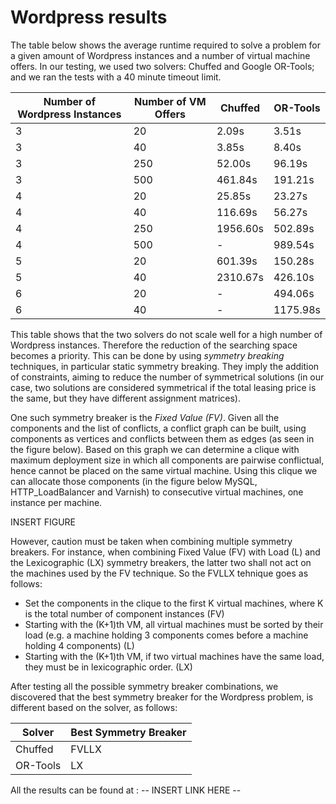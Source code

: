# Wordpress results

The table below shows the average runtime required to solve a problem for a given amount of Wordpress instances and a number of virtual machine offers. In our testing, we used two solvers: Chuffed and Google OR-Tools; and we ran the tests with a 40 minute timeout limit.

| Number of Wordpress Instances | Number of VM Offers | Chuffed | OR-Tools |
| ----------------------------- | ------------------- | ------- | -------- |
| 3 | 20 | 2.09s | 3.51s |
| 3 | 40 | 3.85s | 8.40s |
| 3 | 250 | 52.00s | 96.19s |
| 3 | 500 | 461.84s | 191.21s |
| 4 | 20 | 25.85s | 23.27s |
| 4 | 40 | 116.69s | 56.27s |
| 4 | 250 | 1956.60s | 502.89s |
| 4 | 500 | - | 989.54s |
| 5 | 20 | 601.39s | 150.28s |
| 5 | 40 | 2310.67s | 426.10s |
| 6 | 20 | - | 494.06s |
| 6 | 40 | - | 1175.98s |

This table shows that the two solvers do not scale well for a high number of Wordpress instances. Therefore the reduction of the searching space becomes a priority. This can be done by using *symmetry breaking* techniques, in particular static symmetry breaking. They imply the addition of constraints, aiming to reduce the number of symmetrical solutions (in our case, two solutions are considered symmetrical if the total leasing price is the same, but they have different assignment matrices).

One such symmetry breaker is the *Fixed Value (FV)*. Given all the components and the list of conflicts, a conflict graph can be built, using components as vertices and conflicts between them as edges (as seen in the figure below). Based on this graph we can determine a clique with maximum deployment size in which all components are pairwise conflictual, hence cannot be placed on the same virtual machine. Using this clique we can allocate those components (in the figure below MySQL, HTTP_LoadBalancer and Varnish) to consecutive virtual machines, one instance per machine. 

INSERT FIGURE

However, caution must be taken when combining multiple symmetry breakers. For instance, when combining Fixed Value (FV) with Load (L) and the Lexicographic (LX) symmetry breakers, the latter two shall not act on the machines used by the FV technique. So the FVLLX tehnique goes as follows:
- Set the components in the clique to the first K virtual machines, where K is the total number of component instances (FV)
- Starting with the (K+1)th VM, all virtual machines must be sorted by their load (e.g. a machine holding 3 components comes before a machine holding 4 components) (L)
- Starting with the (K+1)th VM, if two virtual machines have the same load, they must be in lexicographic order. (LX)

After testing all the possible symmetry breaker combinations, we discovered that the best symmetry breaker for the Wordpress problem, is different based on the solver, as follows:

| Solver | Best Symmetry Breaker |
| ------ | --------------------- |
| Chuffed | FVLLX |
| OR-Tools | LX |

All the results can be found at : -- INSERT LINK HERE --
